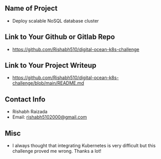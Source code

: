 ## Name of Project 
* Deploy scalable NoSQL database cluster

## Link to Your Github or Gitlab Repo
* https://github.com/Rishabh510/digital-ocean-k8s-challenge

## Link to Your Project Writeup
* https://github.com/Rishabh510/digital-ocean-k8s-challenge/blob/main/README.md

## Contact Info
* Rishabh Raizada
* Email: rishabh5102000@gmail.com

## Misc 
* I always thought that integrating Kubernetes is very difficult but this challenge proved me wrong. Thanks a lot!
